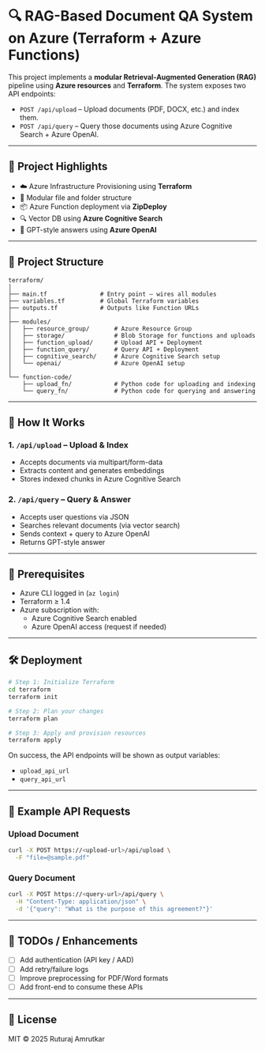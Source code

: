 # 🔍 RAG-Based Document QA System on Azure (Terraform + Azure Functions)

This project implements a **modular Retrieval-Augmented Generation (RAG)** pipeline using **Azure resources** and **Terraform**. The system exposes two API endpoints:

- `POST /api/upload` – Upload documents (PDF, DOCX, etc.) and index them.
- `POST /api/query` – Query those documents using Azure Cognitive Search + Azure OpenAI.

---

## 🧠 Project Highlights

- ☁️ Azure Infrastructure Provisioning using **Terraform**
- 📂 Modular file and folder structure
- 📦 Azure Function deployment via **ZipDeploy**
- 🔍 Vector DB using **Azure Cognitive Search**
- 🤖 GPT-style answers using **Azure OpenAI**

---

## 📁 Project Structure

```
terraform/
│
├── main.tf               # Entry point – wires all modules
├── variables.tf          # Global Terraform variables
├── outputs.tf            # Outputs like Function URLs
│
├── modules/
│   ├── resource_group/       # Azure Resource Group
│   ├── storage/              # Blob Storage for functions and uploads
│   ├── function_upload/      # Upload API + Deployment
│   ├── function_query/       # Query API + Deployment
│   ├── cognitive_search/     # Azure Cognitive Search setup
│   └── openai/               # Azure OpenAI setup
│
└── function-code/
    ├── upload_fn/            # Python code for uploading and indexing
    └── query_fn/             # Python code for querying and answering
```

---

## 🚀 How It Works

### 1. `/api/upload` – Upload & Index
- Accepts documents via multipart/form-data
- Extracts content and generates embeddings
- Stores indexed chunks in Azure Cognitive Search

### 2. `/api/query` – Query & Answer
- Accepts user questions via JSON
- Searches relevant documents (via vector search)
- Sends context + query to Azure OpenAI
- Returns GPT-style answer

---

## 🔧 Prerequisites

- Azure CLI logged in (`az login`)
- Terraform ≥ 1.4
- Azure subscription with:
  - Azure Cognitive Search enabled
  - Azure OpenAI access (request if needed)

---

## 🛠️ Deployment

```bash
# Step 1: Initialize Terraform
cd terraform
terraform init

# Step 2: Plan your changes
terraform plan

# Step 3: Apply and provision resources
terraform apply
```

On success, the API endpoints will be shown as output variables:
- `upload_api_url`
- `query_api_url`

---

## 🔗 Example API Requests

### Upload Document
```bash
curl -X POST https://<upload-url>/api/upload \
  -F "file=@sample.pdf"
```

### Query Document
```bash
curl -X POST https://<query-url>/api/query \
  -H "Content-Type: application/json" \
  -d '{"query": "What is the purpose of this agreement?"}'
```

---

## 📌 TODOs / Enhancements

- [ ] Add authentication (API key / AAD)
- [ ] Add retry/failure logs
- [ ] Improve preprocessing for PDF/Word formats
- [ ] Add front-end to consume these APIs

---

## 📄 License

MIT © 2025 Ruturaj Amrutkar
